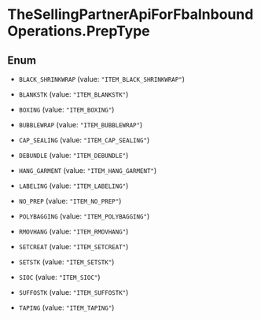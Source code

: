 # TheSellingPartnerApiForFbaInboundOperations.PrepType

## Enum


* `BLACK_SHRINKWRAP` (value: `"ITEM_BLACK_SHRINKWRAP"`)

* `BLANKSTK` (value: `"ITEM_BLANKSTK"`)

* `BOXING` (value: `"ITEM_BOXING"`)

* `BUBBLEWRAP` (value: `"ITEM_BUBBLEWRAP"`)

* `CAP_SEALING` (value: `"ITEM_CAP_SEALING"`)

* `DEBUNDLE` (value: `"ITEM_DEBUNDLE"`)

* `HANG_GARMENT` (value: `"ITEM_HANG_GARMENT"`)

* `LABELING` (value: `"ITEM_LABELING"`)

* `NO_PREP` (value: `"ITEM_NO_PREP"`)

* `POLYBAGGING` (value: `"ITEM_POLYBAGGING"`)

* `RMOVHANG` (value: `"ITEM_RMOVHANG"`)

* `SETCREAT` (value: `"ITEM_SETCREAT"`)

* `SETSTK` (value: `"ITEM_SETSTK"`)

* `SIOC` (value: `"ITEM_SIOC"`)

* `SUFFOSTK` (value: `"ITEM_SUFFOSTK"`)

* `TAPING` (value: `"ITEM_TAPING"`)


